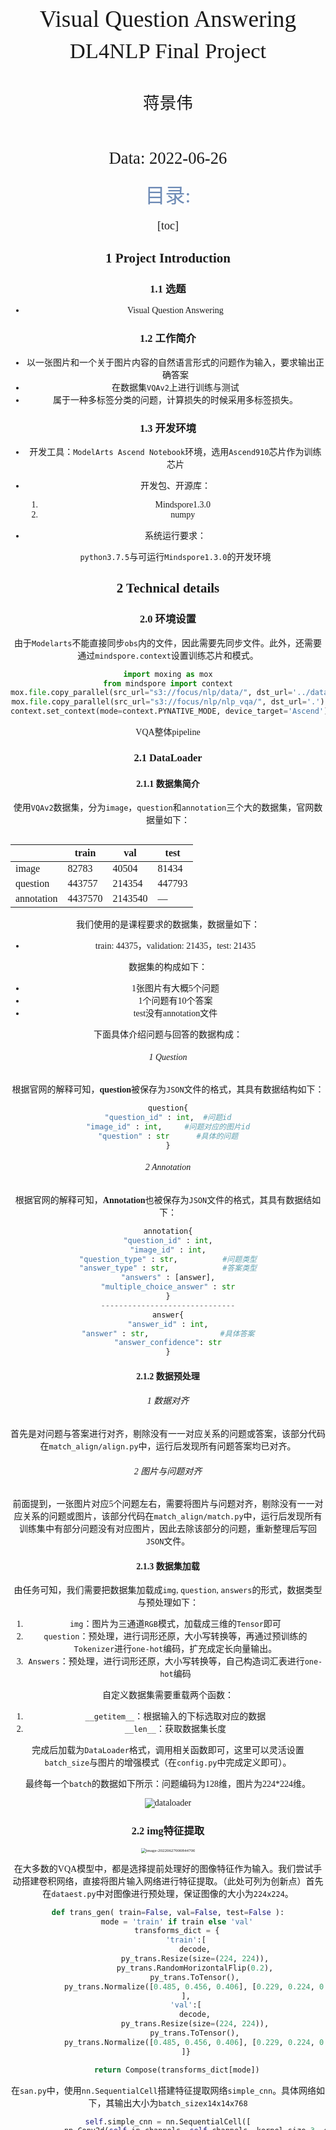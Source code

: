 <div class="cover" style="page-break-after:always;font-family:方正公文仿宋;width:100%;height:100%;border:none;margin: 0 auto;text-align:center;">
    <div style="width:55%;margin: 0 auto;height:0;padding-bottom:10%;">
        </br>
        <img src=084956638.png.crdownload alt="校名" style="width:100%;"/>
    </div>
</br></br></br></br></br></br></br></br></br>
    <div style="width:60%;margin: 0 auto;height:0;padding-bottom:40%;">
        <img src=1052975719.jpg.crdownload alt="校徽" style="width:120%;"/>
	</div>
    </br></br></br></br></br></br></br></br>
</br>
</br>
    <span style="font-family:华文黑体Bold;text-align:center;font-size:28pt;margin: 10pt auto;line-height:26pt;">Visual Question Answering</span>
</br></br>
    <span style="font-family:华文黑体Bold;text-align:center;font-size:26pt;margin: 10pt auto;line-height:24pt;">DL4NLP Final Project</span>
</br>
</br>
</br>
</br>
	<span style="font-family:华文黑体Bold;text-align:center;font-size:20pt;margin: 10pt auto;line-height:30pt;">蒋景伟</span>
</br>
</br>
	</br>
</br>
<span style="font-family:华文黑体Bold;text-align:center;font-size:20pt;margin: 10pt auto;line-height:30pt;">Data: 2022-06-26</span>
    <table style="border:none;text-align:center;width:72%;font-family:仿宋;font-size:14px; margin: 0 auto;">






<font color=6d8ab5 size = 6>目录:</font>

<font size = 4>

[toc]



</font>

<div STYLE="page-break-after: always;"></div>

## 1 Project Introduction

### 1.1 选题

+ Visual Question Answering

### 1.2 工作简介

+ 以一张图片和一个关于图片内容的自然语言形式的问题作为输入，要求输出正确答案
+ 在数据集`VQAv2`上进行训练与测试
+ 属于一种多标签分类的问题，计算损失的时候采用多标签损失。

### 1.3 开发环境

+ 开发工具：`ModelArts Ascend Notebook`环境，选用`Ascend910`芯片作为训练芯片

+ 开发包、开源库：
  1. Mindspore1.3.0
  2. numpy

+ 系统运行要求：

  `python3.7.5`与可运行`Mindspore1.3.0`的开发环境

## 2 Technical details

### 2.0 环境设置

由于`Modelarts`不能直接同步`obs`内的文件，因此需要先同步文件。此外，还需要通过`mindspore.context`设置训练芯片和模式。

```python
import moxing as mox
from mindspore import context
mox.file.copy_parallel(src_url="s3://focus/nlp/data/", dst_url='../data/')
mox.file.copy_parallel(src_url="s3://focus/nlp/nlp_vqa/", dst_url='.')
context.set_context(mode=context.PYNATIVE_MODE, device_target='Ascend')
```



VQA整体pipeline

### 2.1 DataLoader

#### 2.1.1 数据集简介

使用`VQAv2`数据集，分为`image`，`question`和`annotation`三个大的数据集，官网数据量如下：

|            | train   | val     | test   |
| ---------- | ------- | ------- | ------ |
| image      | 82783   | 40504   | 81434  |
| question   | 443757  | 214354  | 447793 |
| annotation | 4437570 | 2143540 | —      |

我们使用的是课程要求的数据集，数据量如下：

+ train: 44375，validation: 21435，test: 21435

数据集的构成如下：

- 1张图片有大概5个问题
- 1个问题有10个答案
- test没有annotation文件

下面具体介绍问题与回答的数据构成：

###### 1 Question

根据官网的解释可知，**question**被保存为`JSON`文件的格式，其具有数据结构如下：

```python
question{
"question_id" : int,  #问题id
"image_id" : int,     #问题对应的图片id
"question" : str      #具体的问题
}
```

###### 2 Annotation

根据官网的解释可知，**Annotation**也被保存为`JSON`文件的格式，其具有数据结如下：

```python
annotation{
"question_id" : int,
"image_id" : int,
"question_type" : str,          #问题类型
"answer_type" : str,			#答案类型
"answers" : [answer],
"multiple_choice_answer" : str
}
------------------------------
answer{
"answer_id" : int,
"answer" : str,				   #具体答案
"answer_confidence": str
}
```

#### 2.1.2 数据预处理

###### 1 数据对齐

首先是对问题与答案进行对齐，剔除没有一一对应关系的问题或答案，该部分代码在`match_align/align.py`中，运行后发现所有问题答案均已对齐。

###### 2 图片与问题对齐

前面提到，一张图片对应5个问题左右，需要将图片与问题对齐，剔除没有一一对应关系的问题或图片，该部分代码在`match_align/match.py`中，运行后发现所有训练集中有部分问题没有对应图片，因此去除该部分的问题，重新整理后写回`JSON`文件。

#### 2.1.3 数据集加载

由任务可知，我们需要把数据集加载成`img`, `question`, `answers`的形式，数据类型与预处理如下：

1. `img`：图片为三通道`RGB`模式，加载成三维的`Tensor`即可
2. `question`：预处理，进行词形还原，大小写转换等，再通过预训练的`Tokenizer`进行`one-hot`编码，扩充成定长向量输出。
3. `Answers`：预处理，进行词形还原，大小写转换等，自己构造词汇表进行`one-hot`编码

自定义数据集需要重载两个函数：

1. `__getitem__`：根据输入的下标选取对应的数据
2. `__len__`：获取数据集长度

完成后加载为`DataLoader`格式，调用相关函数即可，这里可以灵活设置`batch_size`与图片的增强模式（在`config.py`中完成定义即可）。

最终每一个`batch`的数据如下所示：问题编码为128维，图片为224*224维。

![dataloader](D:\Grade3\大三下\nlp\pro\report\dataloader.png)

### 2.2 img特征提取

<img src="C:\Users\蒋景伟\AppData\Roaming\Typora\typora-user-images\image-20220627000844700.png" alt="image-20220627000844700" style="zoom:50%;" />

在大多数的VQA模型中，都是选择提前处理好的图像特征作为输入。我们尝试手动搭建卷积网络，直接将图片输入网络进行特征提取。（此处可列为创新点）首先在`dataest.py`中对图像进行预处理，保证图像的大小为`224x224`。

```python
def trans_gen( train=False, val=False, test=False ):
    mode = 'train' if train else 'val'
    transforms_dict = {
        'train':[
            decode,
            py_trans.Resize(size=(224, 224)),
            py_trans.RandomHorizontalFlip(0.2),
            py_trans.ToTensor(),
            py_trans.Normalize([0.485, 0.456, 0.406], [0.229, 0.224, 0.225])
        ],
        'val':[
            decode,
            py_trans.Resize(size=(224, 224)),
            py_trans.ToTensor(),
            py_trans.Normalize([0.485, 0.456, 0.406], [0.229, 0.224, 0.225])
        ]}

    return Compose(transforms_dict[mode])
```

在`san.py`中，使用`nn.SequentialCell`搭建特征提取网络`simple_cnn`。具体网络如下，其输出大小为`batch_sizex14x14x768`

```python
self.simple_cnn = nn.SequentialCell([
            nn.Conv2d(self.in_channels, self.channels, kernel_size=3, stride=2, padding=0, pad_mode='same'),
            nn.BatchNorm2d(self.channels, eps=1e-4, momentum=0.9, gamma_init=1, beta_init=0, moving_mean_init=0, moving_var_init=1),
            nn.ReLU(),
            nn.MaxPool2d(kernel_size=3, stride=2, pad_mode="same"),
            nn.Conv2d(self.channels, self.channels * 2, kernel_size=3, stride=1, padding=0, pad_mode='same'),
            nn.BatchNorm2d(self.channels*2),
            nn.ReLU(),
            nn.MaxPool2d(kernel_size=2,stride=2),
            nn.Conv2d(self.channels * 2, self.channels*4, kernel_size=3, stride=1, padding=0, pad_mode='same'),
            nn.BatchNorm2d(self.channels * 4),
            nn.ReLU(),
            nn.MaxPool2d(kernel_size=2,stride=2),
            nn.Conv2d(self.channels*4, output_size, kernel_size=3, stride=1, padding=0, pad_mode='same')
        ])
```

为了方便后续的特征融合，在模型的`construct`中统一输出大小为`batch_sizex196x768`

```python
def construct(self, x):
    x = self.simple_cnn(x)
    N = x.shape[0]
    return x.reshape((N, 196, self.output_size))
```



### 2.3 text特征提取

Text特征提取是VQA当中不可缺少的一部分，这部分的作用是将提问部分的信息抽取出来，进行抽象表示，为接下来的特征融合做准备。

#### 2.3.1 LSTM

在我们参考的论文当中，原论文使用了LSTM作为Text特征提取器，其原理如下：

![](LSTM model.png)

LSTM中的核心结构是一个记忆单元$c_t$，它负责存储一个输入序列的状态。在每一步操作中，LSTM会接收一个单词的输入$x_t$，然后对$c_t$进行更新，并输出一个隐藏状态$h_t$。这个更新过程使用了门技术。一个遗忘门$f_t$控制有多少信息能够从上一状态$c_{t-1}$当中保留下来；一个输入门$i_t$控制有多少信息能够从输入$x_t$中被用来更新记忆单元；一个输出门$o_t$控制有多少信息会被作为隐藏状态提供给输出。具体公式如下：

![](LSTM eq.png)

当我们给定一个问题$q=[q_1,...,q_T]$的时候，其中$q_t$是t位置上单词的one-hot向量表示。我们首先先将单词做embedding处理，即$x_t=W_eq_t$。然后对于每个时刻，我们将embedding的向量提供给LSTM：

![](LSTM res.png)

最后的输出$h_T$作为结果当做问题的表示$v_Q=h_T$

#### 2.3.2 BERT

当然，我们在实验中对Text特征提取的部分做了一些改进。我们将LSTM替换为了效果更加良好的BERT模型。

BERT的架构图如图所示：

![](bert.png)

BERT将输入的句子做了三次Embedding，分别是Token Embedding, Segment Embedding, Position Embedding。

![](bert emb.png)

Bert之后的架构最主要是经过了一个双向Transformer结构，通过保留Encoder而舍弃Decoder的操作，拥有了双向编码能力和强大的特征提取能力。

其中，Transformer的内容部件我们在平时的LAB当中已经学习过并使用了相关代码进行实验，因此这里就不再赘述。

#### 2.3.3 改进理由

Q：为什么我们在本次实验当中选用了BERT而不是保留原来的LSTM？

A：首先，LSTM本身是RNN的变种，是为了解决RNN存在的梯度消失问题而提出的模型，但这种通过限定梯度阈值来防止梯度消失的办法并不能彻底的解决问题。对于长度数量级更高的长句子，LSTM就会变得没有那么擅长。而BERT在处理长句子的任务上表现良好，Transformer的架构决定了它能够对较长句子进行很好的处理。其次，LSTM对于句子的理解能力没有BERT强。LSTM的结构决定了它只能够顺序研究整个句子，通俗来说就是只能够“向前看”。而BERT的双向结构赋予了它强大的特征提取能力，“回头看”的机制使得它对于处理单词在句子中位置所决定的语义挖掘更为拿手，从而使得整个句子的语义被提取得更加完善。

#### 2.3.4 实现中遇到的挑战

1.   Mindspore版本问题

     Huaweicloud上的Mindspore环境版本只有1.3.0，这个版本有很多没有能够支持或是实现的函数，导致后来运行调试的时候发生了很多意外。例如，`expand_dims()`作为`mindspore.Tensor`类的成员函数在我当时参考的最新版的文档中是实现的，而1.3.0版本并没有支持这个操作。网上也查不到任何的报错信息解读，ModelArts环境也不好调试。最后排查后使用了`mindspore.ops.ExpandDims`作为替代才顺利进行了实验。

2.   BERT预训练

     本来想自己进行BERT的预训练，然后对下游任务（即VQA）进行fine-tuning，但是后来发现模型的训练速度实在是不能接受。转而求其次，找到了mindspore的bert预训练ckpt文件，并通过对齐vocab的方式实现了预训练这一步。

### 2.4 特征融合与预测网络

#### 2.4.1 网络功能概述

在具体网络的搭建中，我们使用了一种名为 Stacked Attention Network [1] 的网络，它使用多层 Attention 识别图像中不同区域的敏感度。以如下的问题和图片为例。

- 问题：What are sitting in the basket on a bicycle?

- 图片：

  <img src="D:\Grade3\大三下\nlp\pro\report\2_4_1_1.png" alt="img2_4_1_1" style="zoom:50%;" />

经过两次Attention层后，Attention层成功预测出了兴趣区域[1]：

<img src="D:\Grade3\大三下\nlp\pro\report\2_4_1_2.png" alt="img2_4_1_2" style="zoom:50%;" />

接下来，我们对具体的算法实现和背后的原理做简要分析。

#### 2.4.2 网络结构

在前面的部分中，我们使用了CNN和Bert分别对图像和问题进行了编码，得到了以下数据：
$$
v_I \in R^{d \times m} \\
v_Q \in R^d
$$
其中，$v_I$ 为编码后的图像矩阵，$v_Q$ 为编码后的问题句向量，d为表示维度，m是图像中区域的个数（利用CNN）。

在我们的Attention层中，最核心的问题是找到不同区域的权重，或者说，为兴趣区域的概率。为此，我们进行如下计算：
$$
h_A = \text{tanh}(W_I v_I \oplus W_Q v_Q) \\
p_I = \text{softmax}(W_p h_A) \\
\text{where:} \\
W_I, W_Q \in R^{k \times d}, W_P \in R^{1 \times k}
$$
我们首先让$v_I$ $v_Q$ 分别通过全连接层，使得它们的维度变为 $R^{k \times m}$ 和 $R^k$. 这里，$\oplus$ 操作代表把向量加到矩阵的每一列上。回顾图像矩阵的每一列代表每个兴趣区域的知识，这里的操作实际上是把句子向量与每个兴趣区域做融合。由此再将 $h_A$ 通过全连接层和 Softmax，就得到了图像中每个区域在特定句子中能成为兴趣区域的可能性，也称为我们的 **Attention Distribution**.

有了 Attention Distribution 后，我们利用它计算每个区域的权重和 $\hat{v_I} \in R^d$：
$$
\hat{v_I} = \sum_i p_i v_i
$$
接着，把这个向量与句向量相加，得到整合后的查询向量  $u \in R^d$。
$$
u = \hat{v_I} + v_Q
$$
以上就是单层Attention的思路。传统方法仅仅是将整体图片向量与问题向量合并，相较于传统方法，Attention方法得到的查询向量 $u$ 更具有信息表示性，因为与问题更相关的区域得到了更高的权重。不过，对于复杂问题，单层 Attention 的表示性并不强，所以我们可以使用多层 Attention，即将查询向量作为新的问题向量，不断输入Attention层进行迭代：
$$
h_A^k = \text{tanh}(W_I^k v_I \oplus W_Q^k u^{k-1}) \\
p_I = \text{softmax}(W_p^k h_A^k) \\
\hat{v_I}^k = \sum_i p_i^k v_i \\
u^k = \hat{v_I}^k + u^{k-1}
$$
经过K次Attention迭代后，我们使用全连接层和Softmax推理答案：
$$
p_{\text{ans}} = \text{softmax}(W_u u^K)
$$
整体网络结构图如下[1]：

![img_2_4_2](D:\Grade3\大三下\nlp\pro\report\2_4_2.png)









### 2.5 模型训练及验证

由于VQA的输入有`question`和`img`，而mindspore自带的`WithLossCell`仅支持一个输入，因此需要自定义。

```python
class WithLossCell(nn.Cell):
    def __init__(self, model):
        super(WithLossCell, self).__init__(auto_prefix=False)
        self.loss = nn.SoftmaxCrossEntropyWithLogits()
        self.net = model

    def construct(self, q, a, img):
        out = self.net(q, img)
        loss = self.loss(out, a)
        return loss
```

训练模型的定义如下。其中，`TrainOneStepCell`是`mindspore`实现的训练网络包装方法

```python
#定义网络
model = san.SANModel()
#定义优化器
opt = nn.Adam(params=model.trainable_params())
#定义带Loss的网络
net_with_loss = WithLossCell(model)
#包装训练网络
train_net = TrainOneStepCell(net_with_loss, opt)
#设置训练模式
train_net.set_train(True)
```

对于模型的验证，由于`Tensor`的操作不太方便，且`nn.Cell`的`construct`对非`Tensor`的输出格式不是很友好，因此在`WithAccuracy`中我们仅将模型的预测结果做`argmax`操作后便输出，在后续的操作中进一步计算准确率并输出预测结果。

```python
class WithAccuracy(nn.Cell):
    def __init__(self, model):
        super(WithAccuracy, self).__init__(auto_prefix=False)
        self.net = model

    def construct(self, q, a, img):
        out = self.net(q, img)
        out = ops.Argmax(output_type=mindspore.int32)(out)
        return out, a
```

验证网路定义如下。

```python
#model即为训练网络中同一个model
eval_net = WithAccuracy(model)
#设置验证模式
eval_net.set_train(False)
```

准确率具体计算代码如下(一个`batch`)

```python
out, a = eval_net(q, a, img)
predicted = out.asnumpy()
ans = a.asnumpy()
batch_size = ans.shape[0]
acc = 0
for i in range(batch_size):
	if ans[i,predicted[i]]!=0:
        acc += 1
accuracy = acc / batch_size
```

### 3 Experiment Results

#### 3.1 实验结果

 系统界面、操作说明、运行结果

#### 3.2 总结说明







### 4 References

[1] Antol S ,  Agrawal A ,  Lu J , et al. VQA: Visual Question Answering[J]. International Journal of Computer Vision, 2015, 123(1):4-31.

[2] Yang, Zichao, et al. "Stacked attention networks for image question answering." *Proceedings of the IEEE conference on computer vision and pattern recognition*. 2016.

